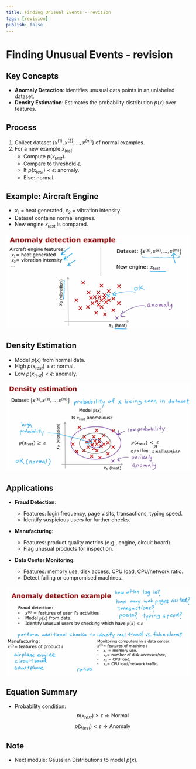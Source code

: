 ```yaml
---
title: Finding Unusual Events - revision
tags: [revision]
publish: false
---
```


# Finding Unusual Events - revision

## Key Concepts
- **Anomaly Detection**: Identifies unusual data points in an unlabeled dataset.
- **Density Estimation**: Estimates the probability distribution $p(x)$ over features.

## Process
1. Collect dataset $\{ x^{(1)}, x^{(2)}, \ldots, x^{(m)} \}$ of normal examples.
2. For a new example $x_{test}$:
   - Compute $p(x_{test})$.
   - Compare to threshold $\epsilon$.
   - If $p(x_{test}) < \epsilon$: anomaly.
   - Else: normal.

## Example: Aircraft Engine
- $x_1$ = heat generated, $x_2$ = vibration intensity.
- Dataset contains normal engines.
- New engine $x_{test}$ is compared.

![Anomaly detection example](_resources/anomaly-detection-example.png)

## Density Estimation
- Model $p(x)$ from normal data.
- High $p(x_{test}) \geq \epsilon$: normal.
- Low $p(x_{test}) < \epsilon$: anomaly.

![Density estimation with probability contours](_resources/density-estimation-probability.png)

## Applications
- **Fraud Detection**:
  - Features: login frequency, page visits, transactions, typing speed.
  - Identify suspicious users for further checks.

- **Manufacturing**:
  - Features: product quality metrics (e.g., engine, circuit board).
  - Flag unusual products for inspection.

- **Data Center Monitoring**:
  - Features: memory use, disk access, CPU load, CPU/network ratio.
  - Detect failing or compromised machines.

![Anomaly detection in fraud, manufacturing, and monitoring](_resources/fraud-manufacturing-monitoring.png)

## Equation Summary
- Probability condition:
  $$ p(x_{test}) \geq \epsilon \Rightarrow \text{Normal} $$
  $$ p(x_{test}) < \epsilon \Rightarrow \text{Anomaly} $$

## Note
- Next module: Gaussian Distributions to model $p(x)$.
